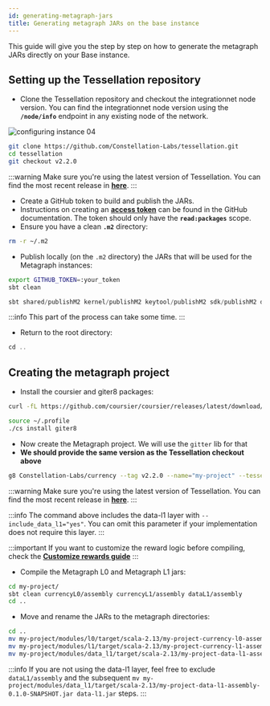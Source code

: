 ```yaml
---
id: generating-metagraph-jars
title: Generating metagraph JARs on the base instance
---
```


This guide will give you the step by step on how to generate the metagraph JARs directly on your Base instance.
 
## Setting up the Tessellation repository

- Clone the Tessellation repository and checkout the integrationnet node version. You can find the integrationnet node version using the **`/node/info`** endpoint in any existing node of the network.

![configuring instance 04](/img/sdk/configuring-base-image-04.png)

```bash
git clone https://github.com/Constellation-Labs/tessellation.git
cd tessellation
git checkout v2.2.0
```
:::warning 
Make sure you're using the latest version of Tessellation. You can find the most recent release in [**here**](https://github.com/Constellation-Labs/tessellation/releases).
:::

- Create a GitHub token to build and publish the JARs.
- Instructions on creating an **[access token](https://docs.github.com/en/authentication/keeping-your-account-and-data-secure/creating-a-personal-access-token)** can be found in the GitHub documentation. The token should only have the **`read:packages`** scope.
- Ensure you have a clean **`.m2`** directory:

```bash
rm -r ~/.m2
```

- Publish locally (on the `.m2` directory) the JARs that will be used for the Metagraph instances:

```bash
export GITHUB_TOKEN=:your_token
sbt clean
```

```scala
sbt shared/publishM2 kernel/publishM2 keytool/publishM2 sdk/publishM2 dagL1/publishM2 currencyL0/publishM2 currencyL1/publishM2
```

:::info
This part of the process can take some time.
:::

- Return to the root directory:

```scala
cd ..
```

## Creating the metagraph project

- Install the coursier and giter8 packages:

```bash
curl -fL https://github.com/coursier/coursier/releases/latest/download/cs-x86_64-pc-linux.gz | gzip -d > cs && chmod +x cs && ./cs set
```

```bash
source ~/.profile
./cs install giter8
```

- Now create the Metagraph project. We will use the `gitter` lib for that
- **We should provide the same version as the Tessellation checkout above**

```bash
g8 Constellation-Labs/currency --tag v2.2.0 --name="my-project" --tessellation_version="2.0.0" --include_data_l1="yes"
```

:::warning 
Make sure you're using the latest version of Tessellation. You can find the most recent release in [**here**](https://github.com/Constellation-Labs/tessellation/releases).
:::

:::info
The command above includes the data-l1 layer with `--include_data_l1="yes"`. You can omit this parameter if your implementation does not require this layer.
:::

:::important
If you want to customize the reward logic before compiling, check the **[Customize rewards guide](/sdk/guides/customize-rewards/)**
:::

- Compile the Metagraph L0 and Metagraph L1 jars:

```bash
cd my-project/
sbt clean currencyL0/assembly currencyL1/assembly dataL1/assembly
cd ..
```

- Move and rename the JARs to the metagraph directories:

```bash
cd ..
mv my-project/modules/l0/target/scala-2.13/my-project-currency-l0-assembly-0.1.0-SNAPSHOT.jar metagraph-l0/metagraph-l0.jar
mv my-project/modules/l1/target/scala-2.13/my-project-currency-l1-assembly-0.1.0-SNAPSHOT.jar currency-l1/currency-l1.jar
mv my-project/modules/data_l1/target/scala-2.13/my-project-data-l1-assembly-0.1.0-SNAPSHOT.jar data-l1/data-l1.jar
```

:::info
If you are not using the data-l1 layer, feel free to exclude `dataL1/assembly` and the subsequent `mv my-project/modules/data_l1/target/scala-2.13/my-project-data-l1-assembly-0.1.0-SNAPSHOT.jar data-l1.jar` steps.
:::